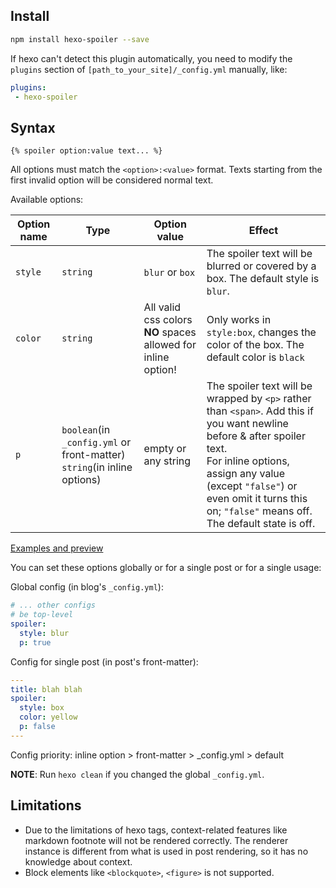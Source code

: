 ## Install
```bash
npm install hexo-spoiler --save
```

If hexo can't detect this plugin automatically, you need to modify the `plugins` section of `[path_to_your_site]/_config.yml` manually, like:

```yaml
plugins:
 - hexo-spoiler
```

## Syntax
```plain
{% spoiler option:value text... %}
```

All options must match the `<option>:<value>` format. Texts starting from the first invalid option will be considered normal text.

Available options:

|Option name|Type|Option value|Effect|
|-|-|-|-|
|`style`|`string`|`blur` or `box`|The spoiler text will be blurred or covered by a box. The default style is `blur`.|
|`color`|`string`|All valid css colors</br>**NO** spaces allowed for inline option!|Only works in `style:box`, changes the color of the box. The default color is `black`|
|`p`|`boolean`(in `_config.yml` or front-matter)<br/>`string`(in inline options)|empty or any string|The spoiler text will be wrapped by `<p>` rather than `<span>`. Add this if you want newline before & after spoiler text. </br>For inline options, assign any value (except `"false"`) or even omit it turns this on; `"false"` means off. The default state is off.|

[Examples and preview](http://htmlpreview.github.io/?https://github.com/unnamed42/hexo-spoiler/blob/master/example/index.html)

You can set these options globally or for a single post or for a single usage: 

Global config (in blog's `_config.yml`):

```yaml
# ... other configs
# be top-level
spoiler:
  style: blur
  p: true
```

Config for single post (in post's front-matter):

```yaml
---
title: blah blah
spoiler:
  style: box
  color: yellow
  p: false
---
```

Config priority: inline option > front-matter > _config.yml > default

**NOTE**: Run `hexo clean` if you changed the global `_config.yml`.

## Limitations

* Due to the limitations of hexo tags, context-related features like markdown footnote will not be rendered correctly. The renderer instance is different from what is used in post rendering, so it has no knowledge about context.
* Block elements like `<blockquote>`, `<figure>` is not supported.
